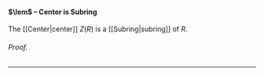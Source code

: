 #### $\lem$ – Center is Subring
The [[Center|center]] $Z(R)$ is a [[Subring|subring]] of $R$.

###### *Proof.* 
***